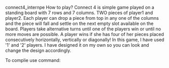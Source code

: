 connect4_internpe
How to play?
Connect 4 is simple game played on a standing board with 7 rows and 7 columns. TWO pieces of player1 and player2. Each player can drop a piece from top in any one of the columns and the piece will fall and settle on the next empty slot available on the board. Players take alternative turns until one of the players win or until no more moves are possible. A player wins if she has four of her pieces placed consecutively horizontally, vertically or diagonally! In this game, I have used '1' and '2' players. I have designed it on my own so you can look and change the design accordingly.

To complie use command:
